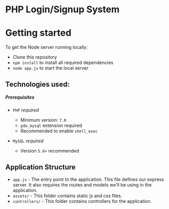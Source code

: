 # PHP Login/Signup System

# Getting started

To get the Node server running locally:

- Clone this repository
- `npm install` to install all required dependencies
- `node app.js` to start the local server

Technologies used:
------------------
##### Prerequisites

- `PHP` *_required_*
	- Minimum version: `7.0`
	- `pdo_mysql` extension required
	- Recommended to enable `shell_exec`

- `MySQL` *_required_*
	- Version `5.6+` recommended


## Application Structure

- `app.js` - The entry point to the application. This file defines our express server. It also requires the routes and models we'll be using in the application.
- `assets/` - This folder contains static js and css files.
- `controllers/` - This folder contains controllers for the application.
